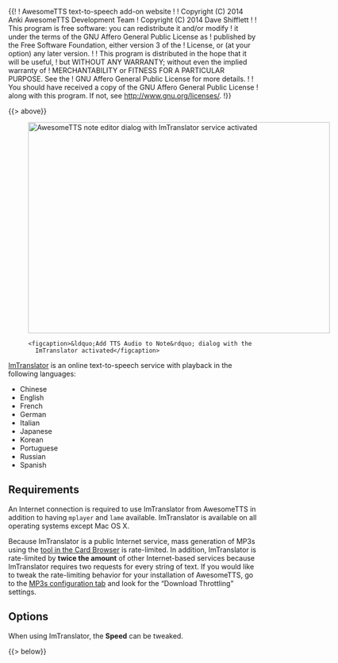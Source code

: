 {{!
  ! AwesomeTTS text-to-speech add-on website
  !
  ! Copyright (C) 2014       Anki AwesomeTTS Development Team
  ! Copyright (C) 2014       Dave Shifflett
  !
  ! This program is free software: you can redistribute it and/or modify
  ! it under the terms of the GNU Affero General Public License as
  ! published by the Free Software Foundation, either version 3 of the
  ! License, or (at your option) any later version.
  !
  ! This program is distributed in the hope that it will be useful,
  ! but WITHOUT ANY WARRANTY; without even the implied warranty of
  ! MERCHANTABILITY or FITNESS FOR A PARTICULAR PURPOSE.  See the
  ! GNU Affero General Public License for more details.
  !
  ! You should have received a copy of the GNU Affero General Public License
  ! along with this program.  If not, see <http://www.gnu.org/licenses/>.
  !}}

{{> above}}

<figure style="width: 608px">
    <img src="/services.imtranslator.png" width="608" height="426"
      alt="AwesomeTTS note editor dialog with ImTranslator service activated">

    <figcaption>&ldquo;Add TTS Audio to Note&rdquo; dialog with the
      ImTranslator activated</figcaption>
</figure>

<p><a href="http://text-to-speech.imtranslator.net"
  rel="external noreferrer">ImTranslator</a> is an online text-to-speech
  service with playback in the following languages:</p>

<ul>
    <li>Chinese</li>
    <li>English</li>
    <li>French</li>
    <li>German</li>
    <li>Italian</li>
    <li>Japanese</li>
    <li>Korean</li>
    <li>Portuguese</li>
    <li>Russian</li>
    <li>Spanish</li>
</ul>

<h2>Requirements</h2>

<p>An Internet connection is required to use ImTranslator from AwesomeTTS in
  addition to having <code>mplayer</code> and <code>lame</code> available.
  ImTranslator is available on all operating systems except Mac OS X.</p>

<p>Because ImTranslator is a public Internet service, mass generation of MP3s
  using the <a href="/usage/browser">tool in the Card Browser</a> is
  rate-limited. In addition, ImTranslator is rate-limited by <strong>twice the
  amount</strong> of other Internet-based services because ImTranslator
  requires two requests for every string of text. If you would like to tweak
  the rate-limiting behavior for your installation of AwesomeTTS, go to the
  <a href="/config/mp3s">MP3s configuration tab</a> and look for the
  &ldquo;Download Throttling&rdquo; settings.</p>

<h2>Options</h2>

<p>When using ImTranslator, the <strong>Speed</strong> can be tweaked.</p>

{{> below}}
